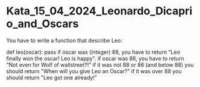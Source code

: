 # Kata_15_04_2024_Leonardo_Dicaprio_and_Oscars

You have to write a function that describe Leo:

def leo(oscar):
  pass
if oscar was (integer) 88, you have to return "Leo finally won the oscar! Leo is happy".
if oscar was 86, you have to return "Not even for Wolf of wallstreet?!"
if it was not 88 or 86 (and below 88) you should return "When will you give Leo an Oscar?"
if it was over 88 you should return "Leo got one already!"
